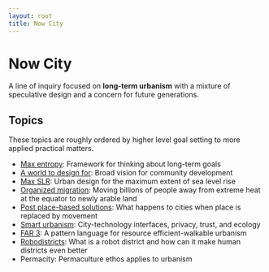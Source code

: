 ```yaml
---
layout: root
title: Now City
---
```

# Now City

A line of inquiry focused on **long-term urbanism** with a mixture of speculative design and a concern for future generations.

## Topics

These topics are roughly ordered by higher level goal setting to more applied practical matters.

- <a href="./Max%20entropy">Max entropy</a>: Framework for thinking about long-term goals
- <a href="./A%20world%20to%20design%20for">A world to design for</a>: Broad vision for community development
- <a href="./Max%20SLR">Max SLR</a>: Urban design for the maximum extent of sea level rise
- <a href="./Organized-migration">Organized migration</a>: Moving billions of people away from extreme heat at the equator to newly arable land
- <a href="./Post-place-based-solutions">Post place-based solutions</a>: What happens to cities when place is replaced by movement
- <a href="./Smart-urbanism">Smart urbanism</a>: City-technology interfaces, privacy, trust, and ecology
- <a href="./FAR%203">FAR 3</a>: A pattern language for resource efficient-walkable urbanism
- <a href="./Robodistricts">Robodistricts</a>: What is a robot district and how can it make human districts even better
- Permacity: Permaculture ethos applies to urbanism
